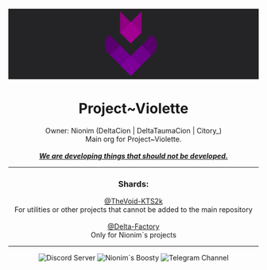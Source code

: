 <p align="center">
    <a href="https://discord.gg/MEBkvJbe4P">
        <img src="img/main/P_Vio-toBackground-GithubProfile.png" alt="Project~Violette">
    </a>
</p>

<H1 align="center">
  Project~Violette
</H1>

<p align="center">
  Owner: Nionim (DeltaCion | DeltaTaumaCion | Citory_)
  <br>
  Main org for Project~Violette.
  <br>
  <br>
  <b><i><ins>We are developing things that should not be developed.</ins></i></b>
</p>

---

<h3 align="center">
  Shards:
</h3>
<p align="center">
  <a href="https://github.com/TheVoid-KTS2k">@TheVoid-KTS2k</a>
  <br>
  For utilities or other projects that cannot be added to the main repository
  <br>
  <br>
  <a href="https://github.com/Delta-Factory">@Delta-Factory</a>
  <br>
  Only for Nionim`s projects
</p>

---

<p align="center">
  <img alt="Discord Server" src="https://img.shields.io/badge/Discord_Server-white?style=for-the-badge&logo=discord&logoColor=white&logoSize=64&label=%20&labelColor=5c32a8&color=242323&link=https%3A%2F%2Fdiscord.gg%2FMEBkvJbe4P">
  <img alt="Nionim`s Boosty" src="https://img.shields.io/badge/Nionim`s_Boosty-white?style=for-the-badge&logo=boosty&logoColor=white&logoSize=64&label=%20&labelColor=ed7315&color=242323&link=https%3A%2F%2Fboosty.to%2Fnionim">
  <img alt="Telegram Channel" src="https://img.shields.io/badge/Telegram_Channel-white?style=for-the-badge&logo=telegram&logoColor=white&logoSize=64&label=%20&labelColor=00aeff&color=242323&link=https%3A%2F%2Ft.me%2FLOWcitory">
</p>
